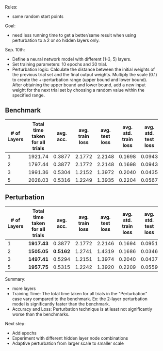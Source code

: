Rules:
- same random start points

Goal:
- need less running time to get a better/same result when using perturbation to a 2 or so hidden layers only.


Sep. 10th:
- Define a neural network model with different (1-3, 5) layers.
- Set training parameters: 10 epochs and 30 trial.
- Perturbation logic: Calculate the distance between the initial weights of the previous trial set and the final output weights. Multiply the scale (0.1) to create the +-perturbation range (upper bound and lower bound). After obtaining the upper bound and lower bound, add a new input weight for the next trial set by choosing a random value within the specified range.

## Benchmark
| # of Layers | Total time taken for all trials | avg. acc. | avg. train loss | avg. test loss | avg. std. train loss | avg. std. test loss |
|-------------|---------------------------------|-----------|-----------------|----------------|---------------------|---------------------|
| 1           | 1921.74                         | 0.3877    | 2.1772          | 2.2148         | 0.1698              | 0.0943              |
| 2           | 1797.44                         | 0.3877    | 2.1772          | 2.2148         | 0.1698              | 0.0943              |
| 3           | 1991.36                         | 0.5304    | 1.2152          | 1.3972         | 0.2040              | 0.0435              |
| 5           | 2028.03                         | 0.5316    | 1.2249          | 1.3935         | 0.2204              | 0.0567              |


## Perturbation  
| # of Layers | Total time taken for all trials | avg. acc. | avg. train loss | avg. test loss | avg. std. train loss | avg. std. test loss |
|-------------|---------------------------------|-----------|-----------------|----------------|---------------------|---------------------|
| 1           | **1917.43**                      | 0.3877    | 2.1772          | 2.2146         | 0.1694              | 0.0951              |
| 2           | **1505.05**                      | **0.5162** | 1.2741          | 1.4319         | 0.1686              | 0.0346              |
| 3           | **1497.41**                      | 0.5294    | 1.2151          | 1.3974         | 0.2040              | 0.0437              |
| 5           | **1957.75**                      | 0.5315    | 1.2242          | 1.3920         | 0.2209              | 0.0559              |

Summary:
- more layers
- Training Time: The total time taken for all trials in the "Perturbation" case vary compared to the benchmark. Ex: the 2-layer perturbation model is significantly faster than the benchmark.
- Accuracy and Loss:  Perturbation technique is at least not significantly worse than the benchmarks.

Next step: 
- Add epochs
- Experiment with different hidden layer node combinations
- Adaptive perturbation from larger scale to smaller scale
